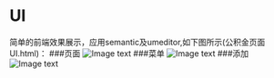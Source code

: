 # UI

简单的前端效果展示，应用semantic及umeditor,如下图所示(公积金页面UI.html)：
###页面
![Image text](https://raw.githubusercontent.com/zhangyuanliang/UI/master/img/img_1.jpg)
###菜单
![Image text](https://raw.githubusercontent.com/zhangyuanliang/UI/master/img/img_2.jpg)
###添加
![Image text](https://raw.githubusercontent.com/zhangyuanliang/UI/master/img/img_3.jpg)

